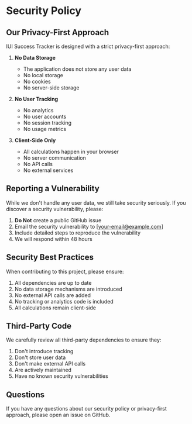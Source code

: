 # Security Policy

## Our Privacy-First Approach

IUI Success Tracker is designed with a strict privacy-first approach:

1. **No Data Storage**
   - The application does not store any user data
   - No local storage
   - No cookies
   - No server-side storage

2. **No User Tracking**
   - No analytics
   - No user accounts
   - No session tracking
   - No usage metrics

3. **Client-Side Only**
   - All calculations happen in your browser
   - No server communication
   - No API calls
   - No external services

## Reporting a Vulnerability

While we don't handle any user data, we still take security seriously. If you discover a security vulnerability, please:

1. **Do Not** create a public GitHub issue
2. Email the security vulnerability to [your-email@example.com]
3. Include detailed steps to reproduce the vulnerability
4. We will respond within 48 hours

## Security Best Practices

When contributing to this project, please ensure:

1. All dependencies are up to date
2. No data storage mechanisms are introduced
3. No external API calls are added
4. No tracking or analytics code is included
5. All calculations remain client-side

## Third-Party Code

We carefully review all third-party dependencies to ensure they:

1. Don't introduce tracking
2. Don't store user data
3. Don't make external API calls
4. Are actively maintained
5. Have no known security vulnerabilities

## Questions

If you have any questions about our security policy or privacy-first approach, please open an issue on GitHub. 